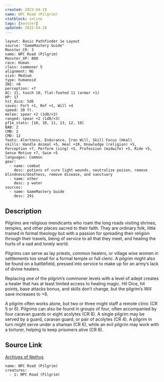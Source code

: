 ```yaml
---
created: 2023-04-28
name: NPC Road (Pilgrim)
statblock: inline
tags: [monster]
updated: 2023-04-28
---
```

```statblock
layout: Basic Pathfinder 1e Layout
source: "GameMastery Guide"
Monster_CR: 3
name: NPC Road (Pilgrim)
Monster_XP: 800
race: Human
class: commoner 5
alignment: NG
size: Medium
type: humanoid
INI: +0
perception: +7
AC: 11, touch 10, flat-footed 11 (armor +1)
HP: 17
hit_dice: 5d6
saves: Fort +1, Ref +1, Will +4
speed: 30 ft.
melee: spear +2 (1d8/×3)
ranged: spear +2 (1d8/×3)
pf1e_stats: [10, 10, 11, 13, 12, 10]
BAB: 2
CMB: 2
CMD: 12
feats: Alertness, Endurance, Iron Will, Skill Focus (Heal)
skills: Handle Animal +5, Heal +10, Knowledge (religion) +5, Perception +7, Perform (sing) +5, Profession (midwife) +5, Ride +5, Sense Motive +7, Swim +5
languages: Common
gear:
  - name: combat
    desc: potions of cure light wounds, neutralize poison, remove blindness/deafness, remove disease, and sanctuary
  - name: other
    desc: y water
sources:
  - name: GameMastery Guide
    desc: 291
```
## Description
Pilgrims are religious mendicants who roam the long roads visiting shrines, temples, and other places sacred to their faith. They are ordinary folk, little trained in formal theology but with a passion for spreading their religion through their travels, being of service to all that they meet, and healing the hurts of a sad and lonely world.

Pilgrims can serve as lay priests, common healers, or village wise women in settlements too small for a formal temple or full cleric. A pilgrim might also be found on a battlefield, pressed into service to make up for an army’s lack of divine healers.

Replacing one of the pilgrim’s commoner levels with a level of adept creates a healer that has at least limited access to healing magic. Hit Dice, hit points, base attacks bonus, and skills don’t change, but the pilgrim’s Will save increases to +6.

A pilgrim often works alone, but two or three might staff a remote clinic (CR 5 or 6). Pilgrims can also be found in groups of four, often accompanied by four caravan guards or eight acolytes (CR 8). A single pilgrim may be served by a guard, caravan guard, or pair of acolytes (CR 4). A pilgrim in turn might serve under a shaman (CR 6), while an evil pilgrim may work with a torturer, helping to keep prisoners alive (CR 6).
## Source Link
[Archives of Nethys](https://aonprd.com/NPCDisplay.aspx?ItemName=Road%20(Pilgrim))
```encounter-table
name: NPC Road (Pilgrim)
creatures:
  - 1: NPC Road (Pilgrim)
```
